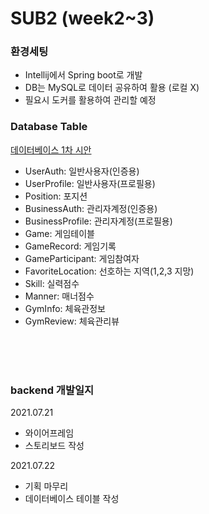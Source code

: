 # SUB2 (week2~3)


### 환경세팅

- Intellij에서 Spring boot로 개발
- DB는 MySQL로 데이터 공유하여 활용 (로컬 X)
- 필요시 도커를 활용하여 관리할 예정


### Database Table
[데이터베이스 1차 시안](https://docs.google.com/spreadsheets/d/1ZilapD4CV-LuMekUlr05q5KY0uYw9UgpWgE_uykG74Q/edit?usp=sharing)

- UserAuth: 일반사용자(인증용)
- UserProfile: 일반사용자(프로필용)
- Position: 포지션
- BusinessAuth: 관리자계정(인증용)
- BusinessProfile: 관리자계정(프로필용)
- Game: 게임테이블
- GameRecord: 게임기록
- GameParticipant: 게임참여자
- FavoriteLocation: 선호하는 지역(1,2,3 지망)
- Skill: 실력점수
- Manner: 매너점수
- GymInfo: 체육관정보
- GymReview: 체육관리뷰

<br><br><br>
### backend 개발일지
2021.07.21<br>
- 와이어프레임<br>
- 스토리보드 작성<br>

2021.07.22<br>
- 기획 마무리<br>
- 데이터베이스 테이블 작성<br>
